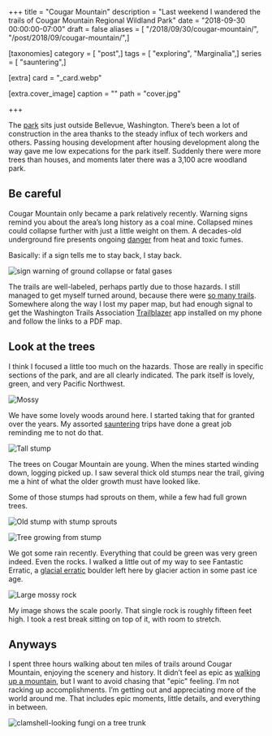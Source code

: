 +++
title = "Cougar Mountain"
description = "Last weekend I wandered the trails of Cougar Mountain Regional Wildland Park"
date = "2018-09-30 00:00:00-07:00"
draft = false
aliases = [ "/2018/09/30/cougar-mountain/", "/post/2018/09/cougar-mountain/",]

[taxonomies]
category = [ "post",]
tags = [ "exploring", "Marginalia",]
series = [ "sauntering",]

[extra]
card = "_card.webp"

[extra.cover_image]
caption = ""
path = "cover.jpg"

+++

The
[park](https://www.kingcounty.gov/services/parks-recreation/parks/parks-and-natural-lands/popular-parks/cougar.aspx)
sits just outside Bellevue, Washington. There’s been a lot of
construction in the area thanks to the steady influx of tech workers and
others. Passing housing development after housing development along the
way gave me low expecations for the park itself. Suddenly there were
more trees than houses, and moments later there was a 3,100 acre
woodland park.

## Be careful

Cougar Mountain only became a park relatively recently. Warning signs
remind you about the area’s long history as a coal mine. Collapsed mines
could collapse further with just a little weight on them. A decades-old
underground fire presents ongoing
[danger](https://www.heraldnet.com/news/cougar-mountain-mines-still-a-danger/)
from heat and toxic fumes.

Basically: if a sign tells me to stay back, I stay back.

![sign warning of ground collapse or fatal gases](warning-sign.jpg
  "Pay attention to the warning signs")

The trails are well-labeled, perhaps partly due to those hazards. I
still managed to get myself turned around, because there were [so many
trails](https://en.wikipedia.org/wiki/Cougar_Mountain_Regional_Wildland_Park#Official_Trails).
Somewhere along the way I lost my paper map, but had enough signal to
get the Washington Trails Association
[Trailblazer](https://www.wta.org/our-work/about/trailblazer-mobile-app)
app installed on my phone and follow the links to a PDF map.

## Look at the trees

I think I focused a little too much on the hazards. Those are really in
specific sections of the park, and are all clearly indicated. The park
itself is lovely, green, and very Pacific Northwest.

![Mossy](mossy.jpg)

We have some lovely woods around here. I started taking that for granted
over the years. My assorted [sauntering](/tags/sauntering) trips have
done a great job reminding me to not do that.

![Tall stump](tall-stump.jpg)

The trees on Cougar Mountain are young. When the mines started winding
down, logging picked up. I saw several thick old stumps near the trail,
giving me a hint of what the older growth must have looked like.

Some of those stumps had sprouts on them, while a few had full grown
trees.

![Old stump with stump sprouts](old-stump.jpg)

![Tree growing from stump](stump-tree.jpg)

We got some rain recently. Everything that could be green was very green
indeed. Even the rocks. I walked a little out of my way to see Fantastic
Erratic, a [glacial
erratic](https://en.wikipedia.org/wiki/Glacial_erratic) boulder left
here by glacier action in some past ice age.

![Large mossy rock](fantastic-erratic.jpg
  "Fantastic Erratic")

My image shows the scale poorly. That single rock is roughly fifteen
feet high. I took a rest break sitting on top of it, with room to
stretch.

## Anyways

I spent three hours walking about ten miles of trails around Cougar
Mountain, enjoying the scenery and history. It didn’t feel as epic as
[walking up a mountain](/post/2018/09/mount-si/), but I want to avoid
chasing that "epic" feeling. I’m not racking up accomplishments. I’m
getting out and appreciating more of the world around me. That includes
epic moments, little details, and everything in between.

![clamshell-looking fungi on a tree trunk](fungi.jpg
  "Look! Fungus!")